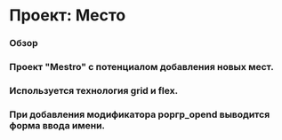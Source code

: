 # Проект: Место

### Обзор
### Проект "Mestro" c потенциалом добавления новых мест.
### Используется технология grid и flex.
### При добавления модификатора popгp_opend выводится форма ввода имени.
